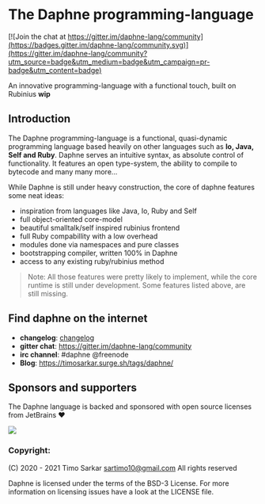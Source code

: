 <!-- some badges up here -->

# The Daphne programming-language

[![Join the chat at https://gitter.im/daphne-lang/community](https://badges.gitter.im/daphne-lang/community.svg)](https://gitter.im/daphne-lang/community?utm_source=badge&utm_medium=badge&utm_campaign=pr-badge&utm_content=badge)

An innovative programming-language with a functional touch, built on Rubinius **wip**

## Introduction 

The Daphne programming-language is a functional, quasi-dynamic programming language based heavily on other languages such as **Io, Java, Self and Ruby**. Daphne serves an intuitive syntax, as absolute control of functionality. It features an open type-system, the ability to compile to bytecode and many many more...
 
While Daphne is still under heavy construction, the core of daphne features some neat ideas:

- inspiration from languages like Java, Io, Ruby and Self
- full object-oriented core-model
- beautiful smalltalk/self inspired rubinius frontend
- full Ruby compabillity with a low overhead
- modules done via namespaces and pure classes
- bootstrapping compiler, written 100% in Daphne
- access to any existing ruby/rubinius method

> Note: All those features were pretty likely to implement, while the core runtime is still under development. Some features listed above, are still missing.

## Find daphne on the internet

- **changelog**: <a href="https://github.com/timo-cmd2/daphne/master/changelog">changelog</a>
- **gitter chat**: https://gitter.im/daphne-lang/community
- **irc channel**: #daphne @freenode
- **Blog**: https://timosarkar.surge.sh/tags/daphne/

## Sponsors and supporters

The Daphne language is backed and sponsored with open source licenses from JetBrains ❤️

<img src="https://resources.jetbrains.com/storage/products/jetbrains/img/meta/preview.png" align="center"></img>

### Copyright:

(C) 2020 - 2021 Timo Sarkar <sartimo10@gmail.com> All rights reserved

Daphne is licensed under the terms of the BSD-3 License. For more information on licensing issues have a look at the LICENSE file.

